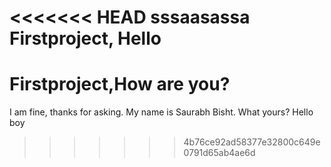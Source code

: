 <<<<<<< HEAD
sssaasassa Firstproject, Hello
=======
# Firstproject,How are you?
I am fine, thanks for asking.
My name is Saurabh Bisht. What yours?
Hello boy
>>>>>>> 4b76ce92ad58377e32800c649e0791d65ab4ae6d
